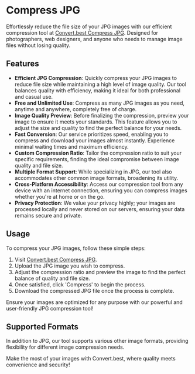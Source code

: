 # Compress JPG

Effortlessly reduce the file size of your JPG images with our efficient compression tool at [Convert.best Compress JPG](https://convert.best/compressjpg.html). Designed for photographers, web designers, and anyone who needs to manage image files without losing quality.

## Features

- **Efficient JPG Compression**: Quickly compress your JPG images to reduce file size while maintaining a high level of image quality. Our tool balances quality with efficiency, making it ideal for both professional and casual use.
- **Free and Unlimited Use**: Compress as many JPG images as you need, anytime and anywhere, completely free of charge.
- **Image Quality Preview**: Before finalizing the compression, preview your image to ensure it meets your standards. This feature allows you to adjust the size and quality to find the perfect balance for your needs.
- **Fast Conversion**: Our service prioritizes speed, enabling you to compress and download your images almost instantly. Experience minimal waiting times and maximum efficiency.
- **Custom Compression Ratio**: Tailor the compression ratio to suit your specific requirements, finding the ideal compromise between image quality and file size.
- **Multiple Format Support**: While specializing in JPG, our tool also accommodates other common image formats, broadening its utility.
- **Cross-Platform Accessibility**: Access our compression tool from any device with an internet connection, ensuring you can compress images whether you're at home or on the go.
- **Privacy Protection**: We value your privacy highly; your images are processed locally and never stored on our servers, ensuring your data remains secure and private.

## Usage

To compress your JPG images, follow these simple steps:
1. Visit [Convert.best Compress JPG](https://convert.best/compressjpg.html).
2. Upload the JPG image you wish to compress.
3. Adjust the compression ratio and preview the image to find the perfect balance of quality and file size.
4. Once satisfied, click 'Compress' to begin the process.
5. Download the compressed JPG file once the process is complete.

Ensure your images are optimized for any purpose with our powerful and user-friendly JPG compression tool!

## Supported Formats

In addition to JPG, our tool supports various other image formats, providing flexibility for different image compression needs.

Make the most of your images with Convert.best, where quality meets convenience and security!
